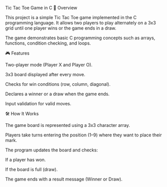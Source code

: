 Tic Tac Toe Game in C
📌 Overview

This project is a simple Tic Tac Toe game implemented in the C programming language. It allows two players to play alternately on a 3x3 grid until one player wins or the game ends in a draw.

The game demonstrates basic C programming concepts such as arrays, functions, condition checking, and loops.

🎮 Features

Two-player mode (Player X and Player O).

3x3 board displayed after every move.

Checks for win conditions (row, column, diagonal).

Declares a winner or a draw when the game ends.

Input validation for valid moves.

🛠️ How It Works

The game board is represented using a 3x3 character array.

Players take turns entering the position (1–9) where they want to place their mark.

The program updates the board and checks:

If a player has won.

If the board is full (draw).

The game ends with a result message (Winner or Draw).
